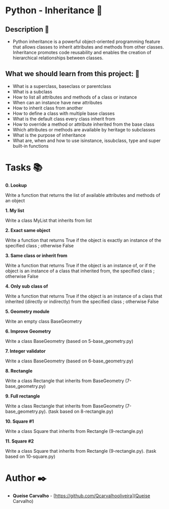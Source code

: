 # **Python - Inheritance** :snake:

## **Description** :speech_balloon:

 * Python inheritance is a powerful object-oriented programming feature that allows classes to inherit attributes and methods from other classes. Inheritance promotes code reusability and enables the creation of hierarchical relationships between classes.

## **What we should learn from this project:** :bookmark_tabs:

* What is a superclass, baseclass or parentclass
* What is a subclass
* How to list all attributes and methods of a class or instance
* When can an instance have new attributes
* How to inherit class from another
* How to define a class with multiple base classes
* What is the default class every class inherit from
* How to override a method or attribute inherited from the base class
* Which attributes or methods are available by heritage to subclasses
* What is the purpose of inheritance
* What are, when and how to use isinstance, issubclass, type and super built-in functions

# **Tasks** :books:

**0. Lookup**

Write a function that returns the list of available attributes and methods of an object

**1. My list**

Write a class MyList that inherits from list

**2. Exact same object**

Write a function that returns True if the object is exactly an instance of the specified class ; otherwise False

**3. Same class or inherit from**

Write a function that returns True if the object is an instance of, or if the object is an instance of a class that inherited from, the specified class ; otherwise False

**4. Only sub class of**

Write a function that returns True if the object is an instance of a class that inherited (directly or indirectly) from the specified class ; otherwise False

**5. Geometry module**

Write an empty class BaseGeometry

**6. Improve Geometry**

Write a class BaseGeometry (based on 5-base_geometry.py)

**7. Integer validator**

Write a class BaseGeometry (based on 6-base_geometry.py)

**8. Rectangle**

Write a class Rectangle that inherits from BaseGeometry (7-base_geometry.py)

**9. Full rectangle**

Write a class Rectangle that inherits from BaseGeometry (7-base_geometry.py). (task based on 8-rectangle.py)

**10. Square #1**

Write a class Square that inherits from Rectangle (9-rectangle.py)

**11. Square #2**

Write a class Square that inherits from Rectangle (9-rectangle.py). (task based on 10-square.py)

# **Author** :black_nib:

* **Queise Carvalho** - [https://github.com/Qcarvalhooliveira](Queise Carvalho)
